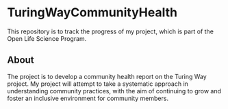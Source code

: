 # TuringWayCommunityHealth
This repository is to track the progress of my project, which is part of the Open Life Science Program.
## About
The project is to develop a community health report on the Turing Way project.
My project will attempt to take a systematic approach in understanding community practices, with the aim of continuing to grow and foster an inclusive environment for community members.
